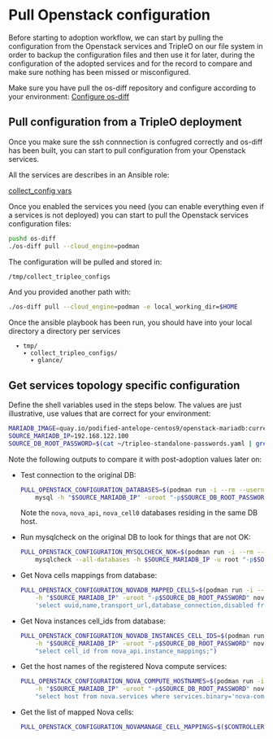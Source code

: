 # Pull Openstack configuration

Before starting to adoption workflow, we can start by pulling the configuration
from the Openstack services and TripleO on our file system in order to backup
the configuration files and then use it for later, during the configuration of
the adopted services and for the record to compare and make sure nothing has been
missed or misconfigured.

Make sure you have pull the os-diff repository and configure according to your
environment:
[Configure os-diff](planning.md#configuration-tooling)

## Pull configuration from a TripleO deployment

Once you make sure the ssh connnection is confugred correctly and os-diff has been
built, you can start to pull configuration from your Openstack services.

All the services are describes in an Ansible role:

[collect_config vars](https://github.com/openstack-k8s-operators/os-diff/blob/main/roles/collect_config/vars/main.yml)

Once you enabled the services you need (you can enable everything even if a services is not deployed)
you can start to pull the Openstack services configuration files:

```bash
pushd os-diff
./os-diff pull --cloud_engine=podman
```

The configuration will be pulled and stored in:
```bash
/tmp/collect_tripleo_configs
```

And you provided another path with:

```bash
./os-diff pull --cloud_engine=podman -e local_working_dir=$HOME
```

Once the ansible playbook has been run, you should have into your local directory a directory per services

```
  ▾ tmp/
    ▾ collect_tripleo_configs/
      ▾ glance/
```

## Get services topology specific configuration

Define the shell variables used in the steps below. The values are
just illustrative, use values that are correct for your environment:

```bash
MARIADB_IMAGE=quay.io/podified-antelope-centos9/openstack-mariadb:current-podified
SOURCE_MARIADB_IP=192.168.122.100
SOURCE_DB_ROOT_PASSWORD=$(cat ~/tripleo-standalone-passwords.yaml | grep ' MysqlRootPassword:' | awk -F ': ' '{ print $2; }')
```

Note the following outputs to compare it with post-adoption values later on:

* Test connection to the original DB:

  ```bash
  PULL_OPENSTACK_CONFIGURATION_DATABASES=$(podman run -i --rm --userns=keep-id -u $UID $MARIADB_IMAGE \
      mysql -h "$SOURCE_MARIADB_IP" -uroot "-p$SOURCE_DB_ROOT_PASSWORD" -e 'SHOW databases;')
  ```
  Note the `nova`, `nova_api`, `nova_cell0` databases residing in the same DB host.

* Run mysqlcheck on the original DB to look for things that are not OK:

  ```bash
  PULL_OPENSTACK_CONFIGURATION_MYSQLCHECK_NOK=$(podman run -i --rm --userns=keep-id -u $UID $MARIADB_IMAGE \
      mysqlcheck --all-databases -h $SOURCE_MARIADB_IP -u root "-p$SOURCE_DB_ROOT_PASSWORD" | grep -v OK)
  ```

* Get Nova cells mappings from database:

  ```bash
  PULL_OPENSTACK_CONFIGURATION_NOVADB_MAPPED_CELLS=$(podman run -i --rm --userns=keep-id -u $UID $MARIADB_IMAGE mysql \
      -h "$SOURCE_MARIADB_IP" -uroot "-p$SOURCE_DB_ROOT_PASSWORD" nova_api -e \
      'select uuid,name,transport_url,database_connection,disabled from cell_mappings;')
  ```

* Get Nova instances cell_ids from database:

  ```bash
  PULL_OPENSTACK_CONFIGURATION_NOVADB_INSTANCES_CELL_IDS=$(podman run -i --rm --userns=keep-id -u $UID $MARIADB_IMAGE mysql \
      -h "$SOURCE_MARIADB_IP" -uroot "-p$SOURCE_DB_ROOT_PASSWORD" nova_api -e \
      "select cell_id from nova_api.instance_mappings;")
  ```

* Get the host names of the registered Nova compute services:

  ```bash
  PULL_OPENSTACK_CONFIGURATION_NOVA_COMPUTE_HOSTNAMES=$(podman run -i --rm --userns=keep-id -u $UID $MARIADB_IMAGE mysql \
      -h "$SOURCE_MARIADB_IP" -uroot "-p$SOURCE_DB_ROOT_PASSWORD" nova_api -e \
      "select host from nova.services where services.binary='nova-compute';")
  ```

* Get the list of mapped Nova cells:

  ```bash
  PULL_OPENSTACK_CONFIGURATION_NOVAMANAGE_CELL_MAPPINGS=$($CONTROLLER_SSH sudo podman exec -it nova_api nova-manage cell_v2 list_cells)
  ```